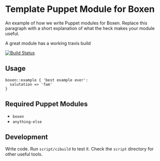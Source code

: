 # Template Puppet Module for Boxen

An example of how we write Puppet modules for Boxen. Replace this
paragraph with a short explanation of what the heck makes your module
useful.

A great module has a working travis build

[![Build Status](https://travis-ci.org/boxen/puppet-template.png?branch=master)](https://travis-ci.org/boxen/puppet-template)

## Usage

```puppet
boxen::example { 'best example ever':
  salutation => 'fam'
}
```

## Required Puppet Modules

* `boxen`
* `anything-else`

## Development

Write code. Run `script/cibuild` to test it. Check the `script`
directory for other useful tools.
